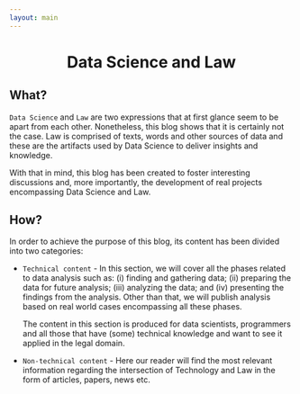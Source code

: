 ```yaml
---
layout: main
---
```


<h1 align="center"> Data Science and Law </h1>

## What?


```Data Science``` and ```Law``` are two expressions that at first glance seem to be apart from each other. Nonetheless, this blog shows that it is certainly not the case. Law is comprised of texts, words and other sources of data and these are the artifacts used by Data Science to deliver insights and knowledge.

With that in mind, this blog has been created to foster interesting discussions and, more importantly, the development of real projects encompassing Data Science and Law.

## How? 

In order to achieve the purpose of this blog, its content has been divided into two categories:

* ``Technical content`` - In this section, we will cover all the phases related to data analysis such as: (i) finding and gathering data; (ii) preparing the data for future analysis; (iii) analyzing the data; and (iv) presenting the findings from the analysis. Other than that, we will publish analysis based on real world cases encompassing all these phases.

<ol>

The content in this section is produced for data scientists, programmers and all those that have (some) technical knowledge and want to see it applied in the legal domain.

</ol>

* ``Non-technical content`` - Here our reader will find the most relevant information regarding the intersection of Technology and Law in the form of articles, papers, news etc.
